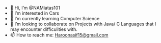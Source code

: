 - 👋 Hi, I’m @NAMiatas101
- 👀 I’m interested in Cars
- 🌱 I’m currently learning Computer Science
- 💞️ I’m looking to collaborate on Projects with Java/ C Languages that I may encounter difficulities with.
- 📫 How to reach me: Haroonasif15@gmail.com

<!---
NAMiatas101/NAMiatas101 is a ✨ special ✨ repository because its `README.md` (this file) appears on your GitHub profile.
You can click the Preview link to take a look at your changes.
--->
